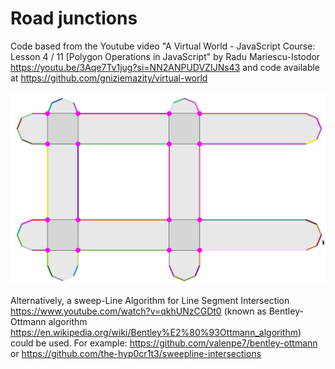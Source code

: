 # Road junctions

Code based from the Youtube video "A Virtual World - JavaScript Course: Lesson 4 / 11 [Polygon Operations in JavaScript" by Radu Mariescu-Istodor https://youtu.be/3Aqe7Tv1jug?si=NN2ANPUDVZIJNs43 and code available at https://github.com/gniziemazity/virtual-world

![borders](borders.png)

Alternatively, a sweep-Line Algorithm for Line Segment Intersection https://www.youtube.com/watch?v=qkhUNzCGDt0
(known as Bentley-Ottmann algorithm https://en.wikipedia.org/wiki/Bentley%E2%80%93Ottmann_algorithm) could be used.
For example: https://github.com/valenpe7/bentley-ottmann or https://github.com/the-hyp0cr1t3/sweepline-intersections
